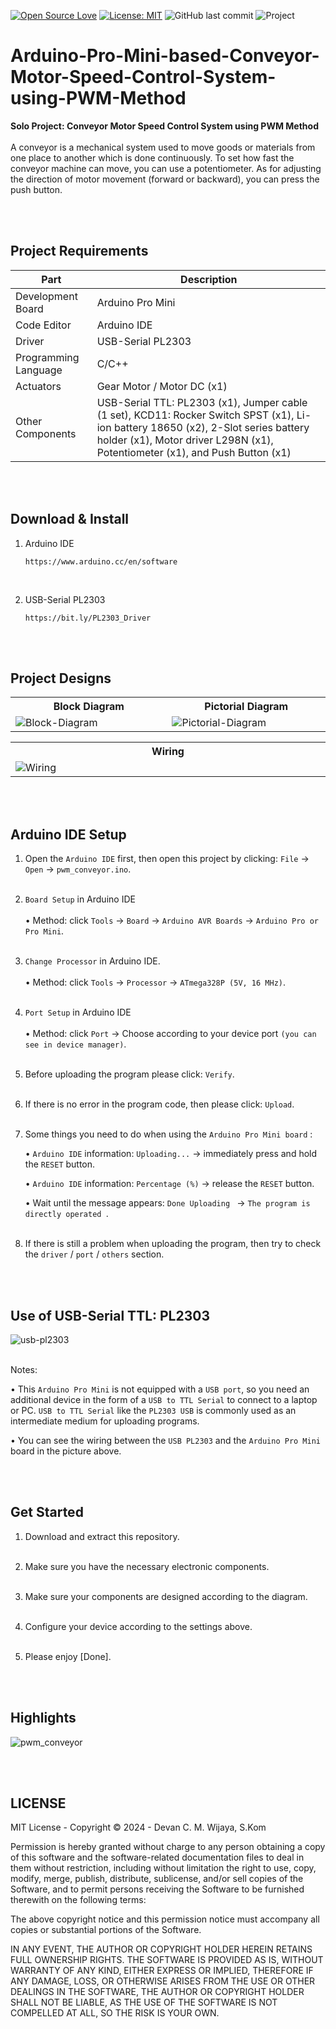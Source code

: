 [![Open Source Love](https://badges.frapsoft.com/os/v1/open-source.svg?style=flat)](https://github.com/ellerbrock/open-source-badges/)
[![License: MIT](https://img.shields.io/badge/License-MIT-blue.svg?logo=github&color=%23F7DF1E)](https://opensource.org/licenses/MIT)
![GitHub last commit](https://img.shields.io/github/last-commit/devancakra/Arduino-Pro-Mini-based-Conveyor-Motor-Speed-Control-System-using-PWM-Method)
![Project](https://img.shields.io/badge/Project-Arduino-light.svg?style=flat&logo=arduino&logoColor=white&color=%23F7DF1E)

# Arduino-Pro-Mini-based-Conveyor-Motor-Speed-Control-System-using-PWM-Method
<strong>Solo Project: Conveyor Motor Speed Control System using PWM Method</strong><br><br>
A conveyor is a mechanical system used to move goods or materials from one place to another which is done continuously. To set how fast the conveyor machine can move, you can use a potentiometer. As for adjusting the direction of motor movement (forward or backward), you can press the push button.

<br><br>

## Project Requirements
| Part | Description |
| --- | --- |
| Development Board | Arduino Pro Mini |
| Code Editor | Arduino IDE |
| Driver | USB-Serial PL2303 |
| Programming Language | C/C++ |
| Actuators | Gear Motor / Motor DC (x1) |
| Other Components | USB-Serial TTL: PL2303 (x1), Jumper cable (1 set), KCD11: Rocker Switch SPST (x1), Li-ion battery 18650 (x2), 2-Slot series battery holder (x1), Motor driver L298N (x1), Potentiometer (x1), and Push Button (x1) |

<br><br>

## Download & Install
1. Arduino IDE

   ```
   https://www.arduino.cc/en/software
   ```
<br>

2. USB-Serial PL2303

   ```
   https://bit.ly/PL2303_Driver
   ```
   
<br><br>

## Project Designs
<table>
<tr>
<th width="420">Block Diagram</th>
<th width="420">Pictorial Diagram</th>
</tr>
<tr>
<td><img src="" alt="Block-Diagram"></td>
<td><img src="" alt="Pictorial-Diagram"></td>
</tr>
</table>
<table>
<tr>
<th width="840">Wiring</th>
</tr>
<tr>
<td><img src="" alt="Wiring"></td>
</tr>
</table>

<br><br>

## Arduino IDE Setup
1. Open the ``` Arduino IDE ``` first, then open this project by clicking: ``` File ``` -> ``` Open ``` -> ``` pwm_conveyor.ino ```.<br><br>
   
2. ``` Board Setup ``` in Arduino IDE<br><br>
   • Method: click ``` Tools ``` -> ``` Board ``` -> ``` Arduino AVR Boards ``` -> ``` Arduino Pro or Pro Mini ```.<br><br>

3. ``` Change Processor ``` in Arduino IDE.<br><br>
   • Method: click ``` Tools ``` -> ``` Processor ``` -> ``` ATmega328P (5V, 16 MHz) ```.<br><br>

4. ``` Port Setup ``` in Arduino IDE<br><br>
   • Method: click ``` Port ``` -> Choose according to your device port ``` (you can see in device manager) ```.<br><br>

5. Before uploading the program please click: ``` Verify ```.<br><br>

6. If there is no error in the program code, then please click: ``` Upload ```.<br><br>

7. Some things you need to do when using the ``` Arduino Pro Mini board ``` :

    • ``` Arduino IDE ``` information: ``` Uploading... ``` -> immediately press and hold the ``` RESET ``` button.

    • ``` Arduino IDE ``` information: ``` Percentage (%) ``` -> release the ``` RESET ``` button.

    • Wait until the message appears: ```Done Uploading ``` -> ```The program is directly operated ```.<br><br>

8. If there is still a problem when uploading the program, then try to check the ``` driver ``` / ``` port ``` / ``` others ``` section.

<br><br>

## Use of USB-Serial TTL: PL2303
<img src="https://github.com/devancakra/Arduino-Pro-Mini-based-Conveyor-Motor-Speed-Control-System-using-PWM-Method/assets/54527592/9f4c81b0-8b88-462e-b384-4f1628d624c7" alt="usb-pl2303"><br><br>

Notes:

   • This ``` Arduino Pro Mini ``` is not equipped with a ``` USB port ```, so you need an additional device in the form of a ``` USB to TTL Serial ``` to connect to a laptop or PC. ``` USB to TTL Serial ``` like the ``` PL2303 USB ``` is commonly used as an intermediate medium for uploading programs.
   
   • You can see the wiring between the ``` USB PL2303 ``` and the ``` Arduino Pro Mini ``` board in the picture above.

<br><br>

## Get Started
1. Download and extract this repository.<br><br>
   
2. Make sure you have the necessary electronic components.<br><br>
   
3. Make sure your components are designed according to the diagram.<br><br>
   
4. Configure your device according to the settings above.<br><br>

5. Please enjoy [Done].

<br><br>

## Highlights
<img src="" alt="pwm_conveyor">

<br><br>

## LICENSE
MIT License - Copyright © 2024 - Devan C. M. Wijaya, S.Kom

Permission is hereby granted without charge to any person obtaining a copy of this software and the software-related documentation files to deal in them without restriction, including without limitation the right to use, copy, modify, merge, publish, distribute, sublicense, and/or sell copies of the Software, and to permit persons receiving the Software to be furnished therewith on the following terms:

The above copyright notice and this permission notice must accompany all copies or substantial portions of the Software.

IN ANY EVENT, THE AUTHOR OR COPYRIGHT HOLDER HEREIN RETAINS FULL OWNERSHIP RIGHTS. THE SOFTWARE IS PROVIDED AS IS, WITHOUT WARRANTY OF ANY KIND, EITHER EXPRESS OR IMPLIED, THEREFORE IF ANY DAMAGE, LOSS, OR OTHERWISE ARISES FROM THE USE OR OTHER DEALINGS IN THE SOFTWARE, THE AUTHOR OR COPYRIGHT HOLDER SHALL NOT BE LIABLE, AS THE USE OF THE SOFTWARE IS NOT COMPELLED AT ALL, SO THE RISK IS YOUR OWN.
